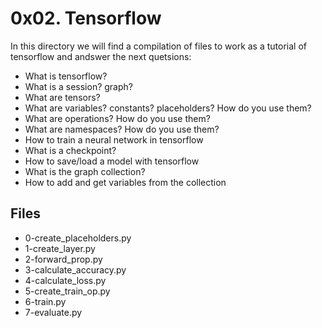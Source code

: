 # 0x02. Tensorflow
In this directory we will find a compilation of files to work as a tutorial of tensorflow and andswer the next quetsions:
 -   What is tensorflow?
 -   What is a session? graph?
 -   What are tensors?
 -   What are variables? constants? placeholders? How do you use them?
 -   What are operations? How do you use them?
 -   What are namespaces? How do you use them?
 -   How to train a neural network in tensorflow
 -   What is a checkpoint?
 -   How to save/load a model with tensorflow
 -   What is the graph collection?
 -   How to add and get variables from the collection
 ## Files
 - 0-create_placeholders.py
 - 1-create_layer.py
 - 2-forward_prop.py
 - 3-calculate_accuracy.py
 - 4-calculate_loss.py
 - 5-create_train_op.py
 - 6-train.py
 - 7-evaluate.py
